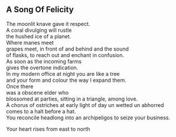 A Song Of Felicity
------------------
The moonlit knave gave it respect.  
A coral divulging will rustle  
the hushed ice of a planet.  
Where manes meet  
grapes meet, in front of and behind and the sound  
of flasks, to reach out and enchant in confusion.  
As soon as the incoming farms  
gives the overtone indication.  
In my modern office at night you are like a tree  
and your form and colour the way I expand them.  
Once there  
was a obscene elder who  
blossomed at parties, sitting in a triangle, among love.  
A chorus of ostriches at early light of day un wetted un abhorred  
comes to a halt before a hat.  
You reconcile headlong into an archipeligos to seize your business.  
  
Your heart rises from east to north  
